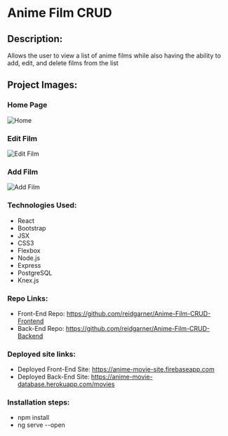 # Anime Film CRUD 

## Description: 
Allows the user to view a list of anime films while also having the ability to add, edit, and delete films from the list

## Project Images: 

### Home Page

![Home](src/assets/HomePage.png)

### Edit Film

![Edit Film](src/assets/EditFilm.png)

### Add Film

![Add Film](src/assets/AddFilm.png)

### Technologies Used:
- React 
- Bootstrap 
- JSX 
- CSS3 
- Flexbox 
- Node.js
- Express
- PostgreSQL
- Knex.js

### Repo Links:
- Front-End Repo: https://github.com/reidgarner/Anime-Film-CRUD-Frontend
- Back-End Repo: https://github.com/reidgarner/Anime-Film-CRUD-Backend

### Deployed site links:
- Deployed Front-End Site: https://anime-movie-site.firebaseapp.com
- Deployed Back-End Site: https://anime-movie-database.herokuapp.com/movies

### Installation steps:
- npm install 
- ng serve --open 